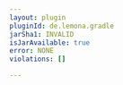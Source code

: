 ```yaml
---
layout: plugin
pluginId: de.lemona.gradle
jarSha1: INVALID
isJarAvailable: true
error: NONE
violations: []

---
```

